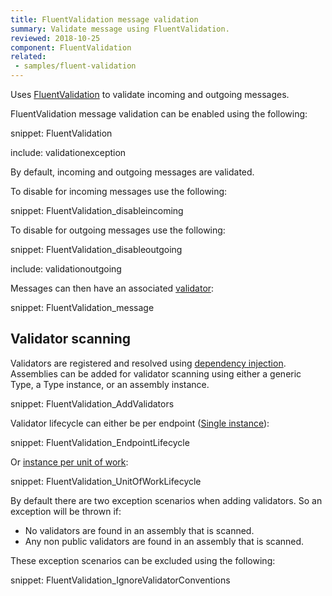 ```yaml
---
title: FluentValidation message validation
summary: Validate message using FluentValidation.
reviewed: 2018-10-25
component: FluentValidation
related:
 - samples/fluent-validation
---
```


Uses [FluentValidation](https://github.com/JeremySkinner/FluentValidation) to validate incoming and outgoing messages.

FluentValidation message validation can be enabled using the following:

snippet: FluentValidation

include: validationexception

By default, incoming and outgoing messages are validated.

To disable for incoming messages use the following:

snippet: FluentValidation_disableincoming

To disable for outgoing messages use the following:

snippet: FluentValidation_disableoutgoing

include: validationoutgoing

Messages can then have an associated [validator](https://github.com/JeremySkinner/FluentValidation/wiki/b.-Creating-a-Validator):

snippet: FluentValidation_message


## Validator scanning

Validators are registered and resolved using [dependency injection](/nservicebus/dependency-injection/). Assemblies can be added for validator scanning using either a generic Type, a Type instance, or an assembly instance.

snippet: FluentValidation_AddValidators

Validator lifecycle can either be per endpoint ([Single instance](/nservicebus/dependency-injection/#dependency-lifecycle-single-instance)):

snippet: FluentValidation_EndpointLifecycle

Or [instance per unit of work](/nservicebus/dependency-injection/#dependency-lifecycle-instance-per-unit-of-work):

snippet: FluentValidation_UnitOfWorkLifecycle

By default there are two exception scenarios when adding validators. So an exception will be thrown if:

 * No validators are found in an assembly that is scanned.
 * Any non public validators are found in an assembly that is scanned.

These exception scenarios can be excluded using the following:

snippet: FluentValidation_IgnoreValidatorConventions